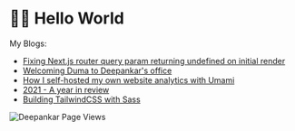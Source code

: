 # 👋🏽 Hello World

My Blogs:

<!--START_SECTION:feed-->
* [Fixing Next.js router query param returning undefined on initial render](https:&#x2F;&#x2F;dpnkr.in&#x2F;blog&#x2F;nextjs-router-query-undefined)
* [Welcoming Duma to Deepankar&#39;s office](https:&#x2F;&#x2F;dpnkr.in&#x2F;blog&#x2F;welcoming-duma)
* [How I self-hosted my own website analytics with Umami](https:&#x2F;&#x2F;dpnkr.in&#x2F;blog&#x2F;self-host-umami)
* [2021 - A year in review](https:&#x2F;&#x2F;dpnkr.in&#x2F;blog&#x2F;2021-in-review)
* [Building TailwindCSS with Sass](https:&#x2F;&#x2F;dpnkr.in&#x2F;blog&#x2F;building-tailwind)
<!--END_SECTION:feed-->

<p align="left"> <img src="https://komarev.com/ghpvc/?username=Deep-Codes&label=Views&color=blue&style=plastic" alt="Deepankar Page Views" /> </p>
